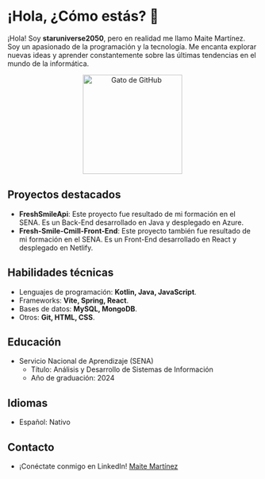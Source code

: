 <!-- Encabezado -->
# ¡Hola, ¿Cómo estás? 👋

<!-- Descripción -->
¡Hola! Soy **staruniverse2050**, pero en realidad me llamo Maite Martínez. Soy un apasionado de la programación y la tecnología. Me encanta explorar nuevas ideas y aprender constantemente sobre las últimas tendencias en el mundo de la informática.

<!-- Gato de GitHub -->
<p align="center">
  <img src="https://octodex.github.com/images/daftpunktocat-guy.gif" alt="Gato de GitHub" width="200" height="200">
</p>

## Proyectos destacados
- **FreshSmileApi**: Este proyecto fue resultado de mi formación en el SENA. Es un Back-End desarrollado en Java y desplegado en Azure.
- **Fresh-Smile-Cmill-Front-End**: Este proyecto también fue resultado de mi formación en el SENA. Es un Front-End desarrollado en React y desplegado en Netlify.

## Habilidades técnicas
- Lenguajes de programación: **Kotlin, Java, JavaScript**.
- Frameworks: **Vite, Spring, React**.
- Bases de datos: **MySQL, MongoDB**.
- Otros: **Git, HTML, CSS**.

## Educación
- Servicio Nacional de Aprendizaje (SENA)
  - Título: Análisis y Desarrollo de Sistemas de Información
  - Año de graduación: 2024

## Idiomas
- Español: Nativo

## Contacto
- ¡Conéctate conmigo en LinkedIn! [Maite Martínez](https://www.linkedin.com/in/maite-martinez-/)
